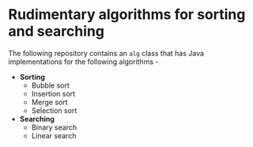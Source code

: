 # Rudimentary algorithms for sorting and searching

The following repository contains an `alg` class that has Java implementations for the following algorithms -

- **Sorting**
  - Bubble sort
  - Insertion sort
  - Merge sort
  - Selection sort
- **Searching**
  - Binary search
  - Linear search